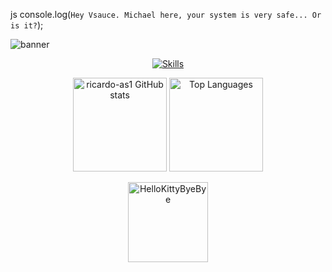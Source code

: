 js
console.log(`Hey Vsauce. Michael here, your system is very safe... Or is it?`);


![banner]((https://br.freepik.com/vetores-premium/fundo-de-banner-azul-marinho-escuro-molde-abstrato-do-fundo-do-teste-padrao-da-bandeira-do-design-grafico-do-vetor_21459665.htm))

<p align="center">
  <a href="https://skillicons.dev">
    <img src="https://skillicons.dev/icons?i=git,github,nodejs,npm,html,css,js,bots,discordjs,vscode,webstorm,windows,ubuntu" alt="Skills" />
  </a>
</p>

<p align="center">
  <img height="150" src="https://github-readme-stats.vercel.app/api?username=ricardo-as1&theme=tokyonight&show_icons=true&include_all_commits=true" alt="ricardo-as1 GitHub stats" />
  <img height="150" src="https://github-readme-stats.vercel.app/api/top-langs/?username=ricardo-as1&theme=tokyonight&layout=compact" alt="Top Languages" />
</p>

<p align="center">
  <a href="https://emoji.gg/emoji/5349-hellokittybyebye">
    <img src="https://cdn3.emoji.gg/emojis/5349-hellokittybyebye.png" width="128px" height="128px" alt="HelloKittyByeBye">
  </a>
</p>
